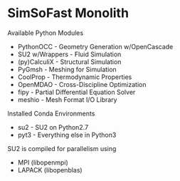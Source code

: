 # SimSoFast Monolith

Available Python Modules
* PythonOCC - Geometry Generation w/OpenCascade
* SU2 w/Wrappers - Fluid Simulation
* (py)CalculiX - Structural Simulation
* PyGmsh - Meshing for Simulation
* CoolProp - Thermodynamic Properties
* OpenMDAO - Cross-Discipline Optimization
* fipy - Partial Differential Equation Solver
* meshio - Mesh Format I/O Library

Installed Conda Environments
* su2 - SU2 on Python2.7
* pyt3 - Everything else in Python3

SU2 is compiled for parallelism using
* MPI (libopenmpi)
* LAPACK (libopenblas)
